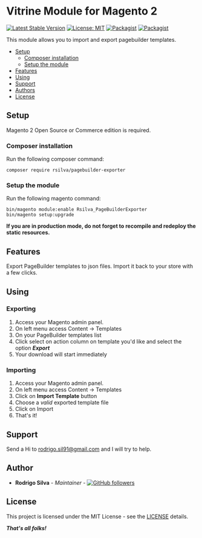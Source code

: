 # Vitrine Module for Magento 2

[![Latest Stable Version](https://img.shields.io/packagist/v/rsilva/vitrine.svg?style=flat-square)](https://packagist.org/packages/opengento/module-document)
[![License: MIT](https://img.shields.io/github/license/opengento/magento2-document.svg?style=flat-square)](./LICENSE) 
[![Packagist](https://img.shields.io/packagist/dt/rsilva/vitrine.svg?style=flat-square)](https://packagist.org/packages/rsilva/vitrine/stats)
[![Packagist](https://img.shields.io/packagist/dm/rsilva/vitrine.svg?style=flat-square)](https://packagist.org/packages/rsilva/vitrine/stats)

This module allows you to import and export pagebuilder templates.

 - [Setup](#setup)
   - [Composer installation](#composer-installation)
   - [Setup the module](#setup-the-module)
 - [Features](#features)
 - [Using](#using)
 - [Support](#support)
 - [Authors](#authors)
 - [License](#license)

## Setup

Magento 2 Open Source or Commerce edition is required.

### Composer installation

Run the following composer command:

```
composer require rsilva/pagebuilder-exporter
```

### Setup the module

Run the following magento command:

```
bin/magento module:enable Rsilva_PageBuilderExporter
bin/magento setup:upgrade
```

**If you are in production mode, do not forget to recompile and redeploy the static resources.**

## Features

Export PageBuilder templates to json files.
Import it back to your store with a few clicks.

## Using

### Exporting

 1. Access your Magento admin panel.
 2. On left menu access Content -> Templates
 3. On your PageBuilder templates list
 4. Click select on action column on template you'd like and select the option ***Export***
 5. Your download will start immediately
 
### Importing

 1. Access your Magento admin panel.
 2. On left menu access Content -> Templates
 3. Click on **Import Template** button
 4. Choose a *valid* exported template file
 5. Click on Import
 6. That's it!

## Support

Send a Hi to rodrigo.sil91@gmail.com and I will try to help.

## Author

- **Rodrigo Silva** - *Maintainer* - [![GitHub followers](https://img.shields.io/github/followers/SilRodrigo.svg?style=social)](https://github.com/SilRodrigo)


## License

This project is licensed under the MIT License - see the [LICENSE](./LICENSE) details.

***That's all folks!***
